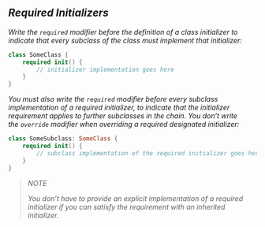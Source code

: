 ## *Required Initializers*

*Write the `required` modifier before the definition of a class initializer to indicate that every subclass of the class must implement that initializer:*

```swift
class SomeClass {
    required init() {
        // initializer implementation goes here
    }
}
```

*You must also write the `required` modifier before every subclass implementation of a required initializer, to indicate that the initializer requirement applies to further subclasses in the chain. You don’t write the `override` modifier when overriding a required designated initializer:*

```swift
class SomeSubclass: SomeClass {
    required init() {
        // subclass implementation of the required initializer goes here
    }
}
```

> *NOTE*
> 
> *You don’t have to provide an explicit implementation of a required initializer if you can satisfy the requirement with an inherited initializer.*

